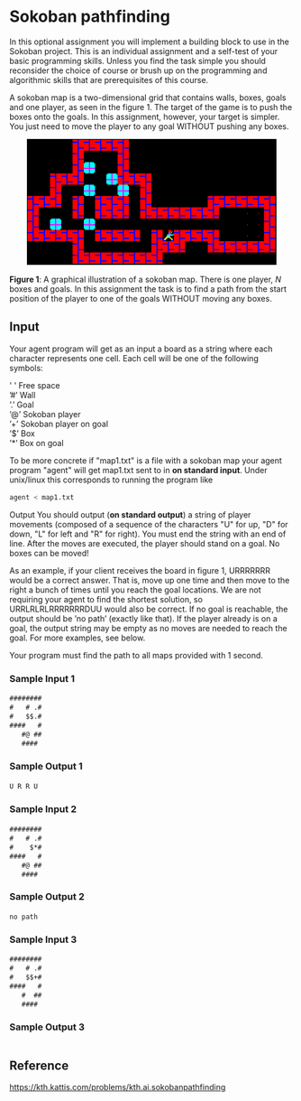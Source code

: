 # Sokoban pathfinding
In this optional assignment you will implement a building block to use in the Sokoban project. This is an individual assignment and a self-test of your basic programming skills. Unless you find the task simple you should reconsider the choice of course or brush up on the programming and algorithmic skills that are prerequisites of this course.

A sokoban map is a two-dimensional grid that contains walls, boxes, goals and one player, as seen in the figure 1. The target of the game is to push the boxes onto the goals. In this assignment, however, your target is simpler. You just need to move the player to any goal WITHOUT pushing any boxes.

<p align="center">
  <img src="fig1.png">
</p>

**Figure 1**: A graphical illustration of a sokoban map. There is one player, $N$ boxes and goals. In this assignment the task is to find a path from the start position of the player to one of the goals WITHOUT moving any boxes.

## Input
Your agent program will get as an input a board as a string where each character represents one cell. Each cell will be one of the following symbols:

' ' Free space  
’#’ Wall  
’.’ Goal  
’@’ Sokoban player  
’+’ Sokoban player on goal  
’$’ Box  
’*’ Box on goal  

To be more concrete if "map1.txt" is a file with a sokoban map your agent program "agent" will get map1.txt sent to in **on standard input**. Under unix/linux this corresponds to running the program like

```bash
agent < map1.txt
```

Output
You should output (**on standard output**) a string of player movements (composed of a sequence of the characters "U" for up, "D" for down, "L" for left and "R" for right). You must end the string with an end of line. After the moves are executed, the player should stand on a goal. No boxes can be moved!

As an example, if your client receives the board in figure 1, URRRRRRR would be a correct answer. That is, move up one time and then move to the right a bunch of times until you reach the goal locations. We are not requiring your agent to find the shortest solution, so URRLRLRLRRRRRRRDUU would also be correct. If no goal is reachable, the output should be ’no path’ (exactly like that). If the player already is on a goal, the output string may be empty as no moves are needed to reach the goal. For more examples, see below.

Your program must find the path to all maps provided with 1 second.

### Sample Input 1 ###
```
########
#   # .#
#   $$.#
####   #
   #@ ##
   ####
```
### Sample Output 1 ###
```U R R U```


### Sample Input 2 ###
```
########
#   # .#
#    $*#
####   #
   #@ ##
   ####
```
### Sample Output 2 ###
```
no path
```


### Sample Input 3 ###
```
########
#   # .#
#   $$+#
####   #
   #  ##
   ####
```

### Sample Output 3 ###
```
```

## Reference 
https://kth.kattis.com/problems/kth.ai.sokobanpathfinding
